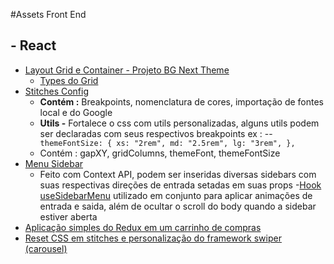 #Assets Front End

## - React


- [Layout Grid e Container - Projeto BG Next Theme](https://github.com/WesleyFerreira97/BG-next-theme/tree/main/src/components/Layout) 
    - [Types do Grid](https://github.com/WesleyFerreira97/BG-next-theme/blob/main/src/types/grid.ts)
- [Stitches Config](https://github.com/WesleyFerreira97/BG-next-theme/blob/main/stitches.config.ts) 
    - **Contém :** Breakpoints, nomenclatura de cores, importação de fontes local e do Google
    - **Utils -**  Fortalece o css com utils personalizadas, alguns utils podem ser declaradas com seus respectivos breakpoints ex :
    -- `   themeFontSize: {
                    xs: "2rem",
                    md: "2.5rem",
                    lg: "3rem",
                },`
    - Contém :  gapXY, gridColumns, themeFont, themeFontSize
- [Menu Sidebar](https://github.com/WesleyFerreira97/BG-next-theme/blob/main/src/components/MenuSidebar/index.tsx)
    - Feito com Context API, podem ser inseridas diversas sidebars com suas respectivas direções de entrada setadas em suas props
    -[Hook useSidebarMenu](https://github.com/WesleyFerreira97/BG-next-theme/blob/main/src/hooks/useSidebarMenu.ts) utilizado em conjunto para aplicar animações de entrada e saida, além de ocultar o scroll do body quando a sidebar estiver aberta
- [Aplicação simples do Redux em um carrinho de compras](https://github.com/WesleyFerreira97/BG-next-theme/tree/main/src/reduceres)
- [Reset CSS em stitches e personalização do framework swiper (carousel)](https://github.com/WesleyFerreira97/BG-next-theme/blob/main/src/styles/Global.ts)
